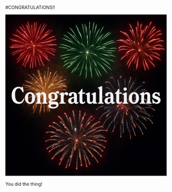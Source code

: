 #CONGRATULATIONS!!

![Fireworks demonstrating your great accomplishment](_static/Congratulations.png)

You did the thing!
